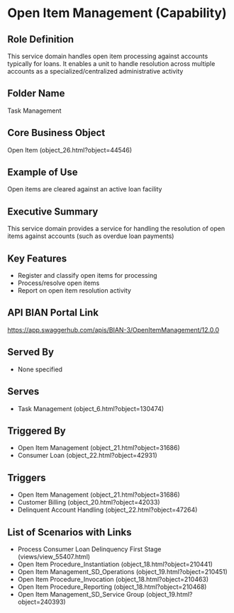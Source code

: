 # Open Item Management (Capability)

## Role Definition
This service domain handles open item processing against accounts typically for loans. It enables a unit to handle resolution across multiple accounts as a specialized/centralized administrative activity

## Folder Name
Task Management

## Core Business Object
Open Item (object_26.html?object=44546)

## Example of Use
Open items are cleared against an active loan facility

## Executive Summary
This service domain provides a service for handling the resolution of open items against accounts (such as overdue loan payments)

## Key Features
- Register and classify open items for processing
- Process/resolve open items
- Report on open item resolution activity

## API BIAN Portal Link
https://app.swaggerhub.com/apis/BIAN-3/OpenItemManagement/12.0.0

## Served By
- None specified

## Serves
- Task Management (object_6.html?object=130474)

## Triggered By
- Open Item Management (object_21.html?object=31686)
- Consumer Loan (object_22.html?object=42931)

## Triggers
- Open Item Management (object_21.html?object=31686)
- Customer Billing (object_20.html?object=42033)
- Delinquent Account Handling (object_22.html?object=47264)

## List of Scenarios with Links
- Process Consumer Loan Delinquency First Stage (views/view_55407.html)
- Open Item Procedure_Instantiation (object_18.html?object=210441)
- Open Item Management_SD_Operations (object_19.html?object=210451)
- Open Item Procedure_Invocation (object_18.html?object=210463)
- Open Item Procedure_Reporting (object_18.html?object=210468)
- Open Item Management_SD_Service Group (object_19.html?object=240393)